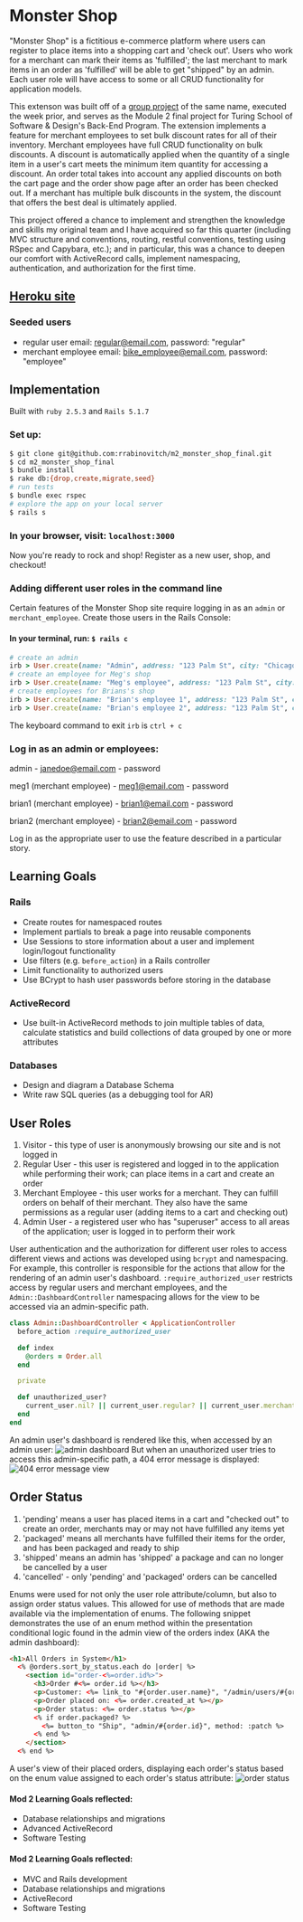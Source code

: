 # Monster Shop
"Monster Shop" is a fictitious e-commerce platform where users can register to place items into a shopping cart and 'check out'. Users who work for a merchant can mark their items as 'fulfilled'; the last merchant to mark items in an order as 'fulfilled' will be able to get "shipped" by an admin. Each user role will have access to some or all CRUD functionality for application models.

This extenson was built off of a [group project](https://github.com/ajtran303/monster_shop_2005) of the same name, executed the week prior, and serves as the Module 2 final project for Turing School of Software & Design's Back-End Program. The extension implements a feature for merchant employees to set bulk discount rates for all of their inventory. Merchant employees have full CRUD functionality on bulk discounts. A discount is automatically applied when the quantity of a single item in a user's cart meets the minimum item quantity for accessing a discount. An order total takes into account any applied discounts on both the cart page and the order show page after an order has been checked out. If a merchant has multiple bulk discounts in the system, the discount that offers the best deal is ultimately applied.

This project offered a chance to implement and strengthen the knowledge and skills my original team and I have acquired so far this quarter (including MVC structure and conventions, routing, restful conventions, testing using RSpec and Capybara, etc.); and in particular, this was a chance to deepen our comfort with ActiveRecord calls, implement namespacing, authentication, and authorization for the first time.

## [Heroku site](https://mysterious-taiga-08229.herokuapp.com/)
### Seeded users
* regular user email: regular@email.com, password: "regular"
* merchant employee email: bike_employee@email.com, password: "employee"

## Implementation
Built with `ruby 2.5.3` and `Rails 5.1.7`
### Set up:
```bash
$ git clone git@github.com:rrabinovitch/m2_monster_shop_final.git
$ cd m2_monster_shop_final
$ bundle install
$ rake db:{drop,create,migrate,seed}
# run tests
$ bundle exec rspec
# explore the app on your local server
$ rails s
```
### In your browser, visit: `localhost:3000`
Now you're ready to rock and shop! Register as a new user, shop, and checkout!
### Adding different user roles in the command line
Certain features of the Monster Shop site require logging in as an `admin` or `merchant_employee`.
Create those users in the Rails Console:
#### In your terminal, run: `$ rails c`
```ruby
# create an admin
irb > User.create(name: "Admin", address: "123 Palm St", city: "Chicago", state: "IL", zip: 60623, email: "janedoe@email.com", password: "password", password_confirmation: "password", role: 2)
# create an employee for Meg's shop
irb > User.create(name: "Meg's employee", address: "123 Palm St", city: "Chicago", state: "IL", zip: 60623, email: "meg1@email.com", password: "password", password_confirmation: "password", role: 1, merchant_id: 1)
# create employees for Brians's shop
irb > User.create(name: "Brian's employee 1", address: "123 Palm St", city: "Chicago", state: "IL", zip: 60623, email: "brian1@email.com", password: "password", password_confirmation: "password", role: 1, merchant_id: 2)
irb > User.create(name: "Brian's employee 2", address: "123 Palm St", city: "Chicago", state: "IL", zip: 60623, email: "brian2@email.com", password: "password", password_confirmation: "password", role: 1, merchant_id: 2)
```
The keyboard command to exit `irb` is `ctrl + c`
### Log in as an admin or employees:
admin - janedoe@email.com - password

meg1 (merchant employee) - meg1@email.com - password

brian1 (merchant employee) - brian1@email.com - password

brian2 (merchant employee) - brian2@email.com - password

Log in as the appropriate user to use the feature described in a particular story.

## Learning Goals

### Rails
* Create routes for namespaced routes
* Implement partials to break a page into reusable components
* Use Sessions to store information about a user and implement login/logout functionality
* Use filters (e.g. `before_action`) in a Rails controller
* Limit functionality to authorized users
* Use BCrypt to hash user passwords before storing in the database

### ActiveRecord
* Use built-in ActiveRecord methods to join multiple tables of data, calculate statistics and build collections of data grouped by one or more attributes

### Databases
* Design and diagram a Database Schema
* Write raw SQL queries (as a debugging tool for AR)

## User Roles

1. Visitor - this type of user is anonymously browsing our site and is not logged in
2. Regular User - this user is registered and logged in to the application while performing their work; can place items in a cart and create an order
3. Merchant Employee - this user works for a merchant. They can fulfill orders on behalf of their merchant. They also have the same permissions as a regular user (adding items to a cart and checking out)
4. Admin User - a registered user who has "superuser" access to all areas of the application; user is logged in to perform their work

User authentication and the authorization for different user roles to access different views and actions was developed using `bcrypt` and namespacing. For example, this controller is responsible for the actions that allow for the rendering of an admin user's dashboard. `:require_authorized_user` restricts access by regular users and merchant employees, and the `Admin::DashboardController` namespacing allows for the view to be accessed via an admin-specific path.
```ruby
class Admin::DashboardController < ApplicationController
  before_action :require_authorized_user

  def index
    @orders = Order.all
  end

  private

  def unauthorized_user?
    current_user.nil? || current_user.regular? || current_user.merchant_employee?
  end
end
```
An admin user's dashboard is rendered like this, when accessed by an admin user:
![admin dashboard](https://user-images.githubusercontent.com/62635544/88979822-a63e4600-d27f-11ea-950e-05c93711ee08.png)
But when an unauthorized user tries to access this admin-specific path, a 404 error message is displayed:
![404 error message view](https://user-images.githubusercontent.com/62635544/88979690-69724f00-d27f-11ea-8428-87ed0b95523b.png)

## Order Status

1. 'pending' means a user has placed items in a cart and "checked out" to create an order, merchants may or may not have fulfilled any items yet
2. 'packaged' means all merchants have fulfilled their items for the order, and has been packaged and ready to ship
3. 'shipped' means an admin has 'shipped' a package and can no longer be cancelled by a user
4. 'cancelled' - only 'pending' and 'packaged' orders can be cancelled

Enums were used for not only the user role attribute/column, but also to assign order status values. This allowed for use of methods that are made available via the implementation of enums. The following snippet demonstrates the use of an enum method within the presentation conditional logic found in the admin view of the orders index (AKA the admin dashboard):
```html
<h1>All Orders in System</h1>
  <% @orders.sort_by_status.each do |order| %>
    <section id="order-<%=order.id%>">
      <h3>Order #<%= order.id %></h3>
      <p>Customer: <%= link_to "#{order.user.name}", "/admin/users/#{order.user.id}" %></p>
      <p>Order placed on: <%= order.created_at %></p>
      <p>Order status: <%= order.status %></p>
      <% if order.packaged? %>
        <%= button_to "Ship", "admin/#{order.id}", method: :patch %>
      <% end %>
    </section>
  <% end %>
```
A user's view of their placed orders, displaying each order's status based on the enum value assigned to each order's status attribute:
![order status](https://user-images.githubusercontent.com/62635544/88979800-9d4d7480-d27f-11ea-96b5-3c0dfe2e9178.png)








#### Mod 2 Learning Goals reflected:
- Database relationships and migrations
- Advanced ActiveRecord
- Software Testing


#### Mod 2 Learning Goals reflected:

- MVC and Rails development
- Database relationships and migrations
- ActiveRecord
- Software Testing
